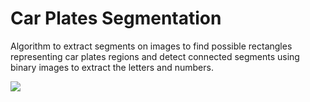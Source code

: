 Car Plates Segmentation
========================

Algorithm to extract segments on images to find possible rectangles representing car plates regions and detect connected segments using binary images to extract the letters and numbers.

![](https://github.com/eduardolundgren/eiggen/raw/6c7238c69ce5f8c82c1cbde1ac3bc75b2cf7b46a/eiggen/sandbox/assets/demo.png)